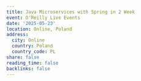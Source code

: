 ```yaml
---
title: Java Microservices with Spring in 2 Week
event: O'Reilly Live Events
date: '2025-05-23'
location: Online, Poland
address:
  city: Online
  country: Poland
  country_code: PL
share: false
reading_time: false
backlinks: false
---
```

